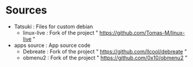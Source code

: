 # Sources

- Tatsuki : Files for custom debian
	- linux-live : Fork of the project " https://github.com/Tomas-M/linux-live "
- apps source : App source code
	- Debreate : Fork of the project " https://github.com/llcool/debreate "
	- obmenu2 : Fork of the project " https://github.com/0x10/obmenu2 "
